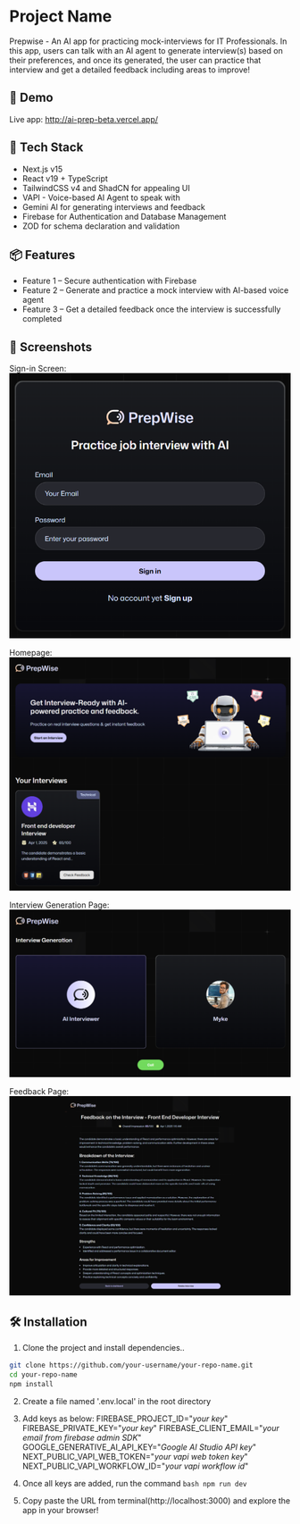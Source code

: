 # Project Name

Prepwise - An AI app for practicing mock-interviews for IT Professionals. In this app, users can talk with an AI agent to generate interview(s) based on their preferences, and once its generated, the user can practice that interview and get a detailed feedback including areas to improve!

## 🚀 Demo

Live app: http://ai-prep-beta.vercel.app/

## 🧰 Tech Stack

- Next.js v15
- React v19 + TypeScript
- TailwindCSS v4 and ShadCN for appealing UI
- VAPI - Voice-based AI Agent to speak with
- Gemini AI for generating interviews and feedback
- Firebase for Authentication and Database Management
- ZOD for schema declaration and validation

## 📦 Features

- Feature 1 – Secure authentication with Firebase
- Feature 2 – Generate and practice a mock interview with AI-based voice agent
- Feature 3 – Get a detailed feedback once the interview is successfully completed

## 📸 Screenshots

Sign-in Screen:
![Sign-in Screen](/app-screenshots/Sing-in_Page.png)

Homepage:
![Homescreen](/app-screenshots/Homepage.png)

Interview Generation Page:
![Interview Generation Page](/app-screenshots/Interview-Generation_Page.png)

Feedback Page:
![Feedback Page](/app-screenshots/Feedback_Page.png)

## 🛠️ Installation

1. Clone the project and install dependencies..

  ```bash
  git clone https://github.com/your-username/your-repo-name.git
  cd your-repo-name
  npm install
  ```

2. Create a file named '.env.local' in the root directory

3. Add keys as below:
    FIREBASE_PROJECT_ID="_your key_" <!-- You need to create a project in firebase for that -->
    FIREBASE_PRIVATE_KEY="_your key_" <!-- Can be generated on firebase -->
    FIREBASE_CLIENT_EMAIL="_your email from firebase admin SDK_"
    GOOGLE_GENERATIVE_AI_API_KEY="_Google AI Studio API key_" <!-- Generate a key from Gemini AI Studio -->
    NEXT_PUBLIC_VAPI_WEB_TOKEN="_your vapi web token key_" <!-- Generate a key from VAPI.ai after sign-up -->
    NEXT_PUBLIC_VAPI_WORKFLOW_ID="_your vapi workflow id_" <!-- Can be obtained from vapi after sign-up -->

4. Once all keys are added, run the command ```bash npm run dev```

5. Copy paste the URL from terminal(http://localhost:3000) and explore the app in your browser!
